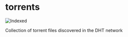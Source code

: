 torrents 
========
![Indexed](https://img.shields.io/badge/indexed-149941-blue)

Collection of torrent files discovered in the DHT network
